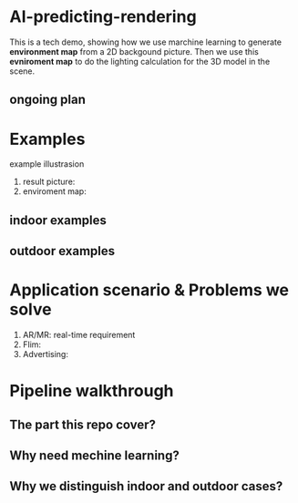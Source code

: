 # AI-predicting-rendering
This is a tech demo, showing how we use marchine learning to generate **environment map** from a 2D backgound picture. Then we use this **evniroment map** to do the lighting calculation for the 3D model in the scene.   
## ongoing plan

# Examples
example illustrasion
1. result picture: 
2. enviroment map: 
## indoor examples

## outdoor examples

# Application scenario & Problems we solve  
1. AR/MR: real-time requirement 
2. Flim:  
3. Advertising:


# Pipeline walkthrough 
## The part this repo cover?
## Why need mechine learning?
## Why we distinguish indoor and outdoor cases?


